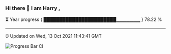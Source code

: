 ### Hi there 👋 I am Harry , 

⏳ Year progress { ███████████████████████▁▁▁▁▁▁▁ } 78.22 %

---

⏰ Updated on Wed, 13 Oct 2021 11:43:41 GMT

![Progress Bar CI](https://github.com/duykhang68/duykhang68/workflows/Progress%20Bar%20CI/badge.svg)
